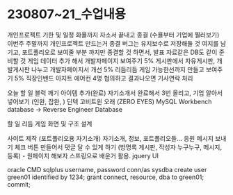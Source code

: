 # 230807~21_수업내용

개인프로젝트 기한 및 일정
화욜까지 자소서 끝내고 종결 (수욜부터 기업에 찔러보기)
이번주 주말까지 개인프로젝트 만드는거 종결
버그는 유지보수로 저장해둘 것
여지를 남기고, 포트폴리오로 보여줄 부분 까지만 종결할 것
하면서, 발표 자료같은 DB도 같이 준비할 것
게임 데이터 추가 해서 개발자페이지 보여주기 5%
게시판에서 자유게시판, 개발게시판 나누고 개발자페이지서 개선 5%
리듬리듬 게임 가능한선까지 만들고 보여주기 5%
직장인밴드 아지트 에어컨 4명 협의하고 결과나오면 기사연락 처리

오늘 할 일
블럭 깨기 아이템 추가(완료)
자기소개서 완료해서 3번 올리고, 기업 알아서 넣어보기 (인완, 잡완, )
딘텍
고비트윈
오래 (ZERO EYES)
MySQL Workbench
database → Reverse Engineer Database

할 일
리듬 게임 화면 및 구조 설계

사이트 제작 (포트폴리오용 자기소개)
자기소개, 정보, 포트폴리오들…
응원 메시지 보내기 체크 버튼 만들어서 댓글 달 수 있게 하기
(방명록 게시판, 작성자 누구누구, 메시지, 등록) - 원페이지 해보자
스프링으로 배운거 활용.
jquery UI

oracle CMD
sqlplus
username, password
conn/as sysdba
create user green01 identified by 1234;
grant connect, resource, dba to green01;
commit;
